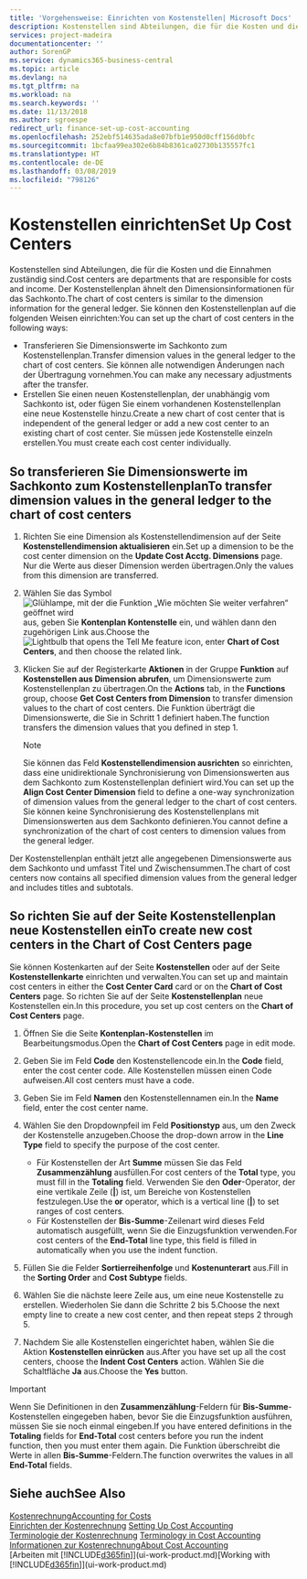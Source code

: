 ```yaml
---
title: 'Vorgehensweise: Einrichten von Kostenstellen| Microsoft Docs'
description: Kostenstellen sind Abteilungen, die für die Kosten und die Einnahmen zuständig sind. Der Kostenstellenplan ähnelt den Dimensionsinformationen für das Sachkonto.
services: project-madeira
documentationcenter: ''
author: SorenGP
ms.service: dynamics365-business-central
ms.topic: article
ms.devlang: na
ms.tgt_pltfrm: na
ms.workload: na
ms.search.keywords: ''
ms.date: 11/13/2018
ms.author: sgroespe
redirect_url: finance-set-up-cost-accounting
ms.openlocfilehash: 252ebf514635ada8e07bfb1e950d0cff156d0bfc
ms.sourcegitcommit: 1bcfaa99ea302e6b84b8361ca02730b135557fc1
ms.translationtype: HT
ms.contentlocale: de-DE
ms.lasthandoff: 03/08/2019
ms.locfileid: "798126"
---
```

# <a name="set-up-cost-centers"></a><span data-ttu-id="2941d-104">Kostenstellen einrichten</span><span class="sxs-lookup"><span data-stu-id="2941d-104">Set Up Cost Centers</span></span>
<span data-ttu-id="2941d-105">Kostenstellen sind Abteilungen, die für die Kosten und die Einnahmen zuständig sind.</span><span class="sxs-lookup"><span data-stu-id="2941d-105">Cost centers are departments that are responsible for costs and income.</span></span> <span data-ttu-id="2941d-106">Der Kostenstellenplan ähnelt den Dimensionsinformationen für das Sachkonto.</span><span class="sxs-lookup"><span data-stu-id="2941d-106">The chart of cost centers is similar to the dimension information for the general ledger.</span></span> <span data-ttu-id="2941d-107">Sie können den Kostenstellenplan auf die folgenden Weisen einrichten:</span><span class="sxs-lookup"><span data-stu-id="2941d-107">You can set up the chart of cost centers in the following ways:</span></span>  

-   <span data-ttu-id="2941d-108">Transferieren Sie Dimensionswerte im Sachkonto zum Kostenstellenplan.</span><span class="sxs-lookup"><span data-stu-id="2941d-108">Transfer dimension values in the general ledger to the chart of cost centers.</span></span> <span data-ttu-id="2941d-109">Sie können alle notwendigen Änderungen nach der Übertragung vornehmen.</span><span class="sxs-lookup"><span data-stu-id="2941d-109">You can make any necessary adjustments after the transfer.</span></span>  
-   <span data-ttu-id="2941d-110">Erstellen Sie einen neuen Kostenstellenplan, der unabhängig vom Sachkonto ist, oder fügen Sie einem vorhandenen Kostenstellenplan eine neue Kostenstelle hinzu.</span><span class="sxs-lookup"><span data-stu-id="2941d-110">Create a new chart of cost center that is independent of the general ledger or add a new cost center to an existing chart of cost center.</span></span> <span data-ttu-id="2941d-111">Sie müssen jede Kostenstelle einzeln erstellen.</span><span class="sxs-lookup"><span data-stu-id="2941d-111">You must create each cost center individually.</span></span>  

## <a name="to-transfer-dimension-values-in-the-general-ledger-to-the-chart-of-cost-centers"></a><span data-ttu-id="2941d-112">So transferieren Sie Dimensionswerte im Sachkonto zum Kostenstellenplan</span><span class="sxs-lookup"><span data-stu-id="2941d-112">To transfer dimension values in the general ledger to the chart of cost centers</span></span>  
1.  <span data-ttu-id="2941d-113">Richten Sie eine Dimension als Kostenstellendimension auf der Seite **Kostenstellendimension aktualisieren** ein.</span><span class="sxs-lookup"><span data-stu-id="2941d-113">Set up a dimension to be the cost center dimension on the **Update Cost Acctg. Dimensions** page.</span></span> <span data-ttu-id="2941d-114">Nur die Werte aus dieser Dimension werden übertragen.</span><span class="sxs-lookup"><span data-stu-id="2941d-114">Only the values from this dimension are transferred.</span></span>  
2.  <span data-ttu-id="2941d-115">Wählen Sie das Symbol ![Glühlampe, mit der die Funktion „Wie möchten Sie weiter verfahren“ geöffnet wird](media/ui-search/search_small.png "Wie möchten Sie weiter verfahren?") aus, geben Sie **Kontenplan Kontenstelle** ein, und wählen dann den zugehörigen Link aus.</span><span class="sxs-lookup"><span data-stu-id="2941d-115">Choose the ![Lightbulb that opens the Tell Me feature](media/ui-search/search_small.png "Tell me what you want to do") icon, enter **Chart of Cost Centers**, and then choose the related link.</span></span>  
3.  <span data-ttu-id="2941d-116">Klicken Sie auf der Registerkarte **Aktionen** in der Gruppe **Funktion** auf **Kostenstellen aus Dimension abrufen**, um Dimensionswerte zum Kostenstellenplan zu übertragen.</span><span class="sxs-lookup"><span data-stu-id="2941d-116">On the **Actions** tab, in the **Functions** group, choose **Get Cost Centers from Dimension** to transfer dimension values to the chart of cost centers.</span></span> <span data-ttu-id="2941d-117">Die Funktion überträgt die Dimensionswerte, die Sie in Schritt 1 definiert haben.</span><span class="sxs-lookup"><span data-stu-id="2941d-117">The function transfers the dimension values that you defined in step 1.</span></span>  

    > [!NOTE]  
    >  <span data-ttu-id="2941d-118">Sie können das Feld **Kostenstellendimension ausrichten** so einrichten, dass eine unidirektionale Synchronisierung von Dimensionswerten aus dem Sachkonto zum Kostenstellenplan definiert wird.</span><span class="sxs-lookup"><span data-stu-id="2941d-118">You can set up the **Align Cost Center Dimension**  field to define a one-way synchronization of dimension values from the general ledger to the chart of cost centers.</span></span> <span data-ttu-id="2941d-119">Sie können keine Synchronisierung des Kostenstellenplans mit Dimensionswerten aus dem Sachkonto definieren.</span><span class="sxs-lookup"><span data-stu-id="2941d-119">You cannot define a synchronization of the chart of cost centers to dimension values from the general ledger.</span></span>  

<span data-ttu-id="2941d-120">Der Kostenstellenplan enthält jetzt alle angegebenen Dimensionswerte aus dem Sachkonto und umfasst Titel und Zwischensummen.</span><span class="sxs-lookup"><span data-stu-id="2941d-120">The chart of cost centers now contains all specified dimension values from the general ledger and includes titles and subtotals.</span></span>  

## <a name="to-create-new-cost-centers-in-the-chart-of-cost-centers-page"></a><span data-ttu-id="2941d-121">So richten Sie auf der Seite Kostenstellenplan neue Kostenstellen ein</span><span class="sxs-lookup"><span data-stu-id="2941d-121">To create new cost centers in the Chart of Cost Centers page</span></span>  
<span data-ttu-id="2941d-122">Sie können Kostenkarten auf der Seite **Kostenstellen** oder auf der Seite **Kostenstellenkarte** einrichten und verwalten.</span><span class="sxs-lookup"><span data-stu-id="2941d-122">You can set up and maintain cost centers in either the **Cost Center Card** card or on the **Chart of Cost Centers** page.</span></span> <span data-ttu-id="2941d-123">So richten Sie auf der Seite **Kostenstellenplan** neue Kostenstellen ein.</span><span class="sxs-lookup"><span data-stu-id="2941d-123">In this procedure, you set up cost centers on the **Chart of Cost Centers** page.</span></span>  

1. <span data-ttu-id="2941d-124">Öffnen Sie die Seite **Kontenplan-Kostenstellen** im Bearbeitungsmodus.</span><span class="sxs-lookup"><span data-stu-id="2941d-124">Open the **Chart of Cost Centers** page in edit mode.</span></span>  
2. <span data-ttu-id="2941d-125">Geben Sie im Feld **Code** den Kostenstellencode ein.</span><span class="sxs-lookup"><span data-stu-id="2941d-125">In the **Code** field, enter the cost center code.</span></span> <span data-ttu-id="2941d-126">Alle Kostenstellen müssen einen Code aufweisen.</span><span class="sxs-lookup"><span data-stu-id="2941d-126">All cost centers must have a code.</span></span>  
3. <span data-ttu-id="2941d-127">Geben Sie im Feld **Namen** den Kostenstellennamen ein.</span><span class="sxs-lookup"><span data-stu-id="2941d-127">In the **Name** field, enter the cost center name.</span></span>  
4. <span data-ttu-id="2941d-128">Wählen Sie den Dropdownpfeil im Feld **Positionstyp** aus, um den Zweck der Kostenstelle anzugeben.</span><span class="sxs-lookup"><span data-stu-id="2941d-128">Choose the drop-down arrow in the **Line Type** field to specify the purpose of the cost center.</span></span>  

    - <span data-ttu-id="2941d-129">Für Kostenstellen der Art **Summe** müssen Sie das Feld **Zusammenzählung** ausfüllen.</span><span class="sxs-lookup"><span data-stu-id="2941d-129">For cost centers of the **Total** type, you must fill in the **Totaling** field.</span></span> <span data-ttu-id="2941d-130">Verwenden Sie den **Oder**-Operator, der eine vertikale Zeile (**&#124;**) ist, um Bereiche von Kostenstellen festzulegen.</span><span class="sxs-lookup"><span data-stu-id="2941d-130">Use the **or** operator, which is a vertical line (**&#124;**) to set ranges of cost centers.</span></span>  
    - <span data-ttu-id="2941d-131">Für Kostenstellen der **Bis-Summe**-Zeilenart wird dieses Feld automatisch ausgefüllt, wenn Sie die Einzugsfunktion verwenden.</span><span class="sxs-lookup"><span data-stu-id="2941d-131">For cost centers of the **End-Total** line type, this field is filled in automatically when you use the indent function.</span></span>  
5.  <span data-ttu-id="2941d-132">Füllen Sie die Felder **Sortierreihenfolge** und **Kostenunterart** aus.</span><span class="sxs-lookup"><span data-stu-id="2941d-132">Fill in the **Sorting Order** and **Cost Subtype** fields.</span></span>  
6.  <span data-ttu-id="2941d-133">Wählen Sie die nächste leere Zeile aus, um eine neue Kostenstelle zu erstellen. Wiederholen Sie dann die Schritte 2 bis 5.</span><span class="sxs-lookup"><span data-stu-id="2941d-133">Choose the next empty line to create a new cost center, and then repeat steps 2 through 5.</span></span>  
7.  <span data-ttu-id="2941d-134">Nachdem Sie alle Kostenstellen eingerichtet haben, wählen Sie die Aktion **Kostenstellen einrücken** aus.</span><span class="sxs-lookup"><span data-stu-id="2941d-134">After you have set up all the cost centers, choose the **Indent Cost Centers** action.</span></span> <span data-ttu-id="2941d-135">Wählen Sie die Schaltfläche **Ja** aus.</span><span class="sxs-lookup"><span data-stu-id="2941d-135">Choose the **Yes** button.</span></span>  

> [!IMPORTANT]  
>  <span data-ttu-id="2941d-136">Wenn Sie Definitionen in den **Zusammenzählung**-Feldern für **Bis-Summe**-Kostenstellen eingegeben haben, bevor Sie die Einzugsfunktion ausführen, müssen Sie sie noch einmal eingeben.</span><span class="sxs-lookup"><span data-stu-id="2941d-136">If you have entered definitions in the **Totaling** fields for **End-Total** cost centers before you run the indent function, then you must enter them again.</span></span> <span data-ttu-id="2941d-137">Die Funktion überschreibt die Werte in allen **Bis-Summe**-Feldern.</span><span class="sxs-lookup"><span data-stu-id="2941d-137">The function overwrites the values in all **End-Total** fields.</span></span>  

## <a name="see-also"></a><span data-ttu-id="2941d-138">Siehe auch</span><span class="sxs-lookup"><span data-stu-id="2941d-138">See Also</span></span>  
[<span data-ttu-id="2941d-139">Kostenrechnung</span><span class="sxs-lookup"><span data-stu-id="2941d-139">Accounting for Costs</span></span>](finance-manage-cost-accounting.md)  
<span data-ttu-id="2941d-140">[Einrichten der Kostenrechnung](finance-set-up-cost-accounting.md) </span><span class="sxs-lookup"><span data-stu-id="2941d-140">[Setting Up Cost Accounting](finance-set-up-cost-accounting.md) </span></span>  
<span data-ttu-id="2941d-141">[Terminologie der Kostenrechnung](finance-terminology-in-cost-accounting.md) </span><span class="sxs-lookup"><span data-stu-id="2941d-141">[Terminology in Cost Accounting](finance-terminology-in-cost-accounting.md) </span></span>  
[<span data-ttu-id="2941d-142">Informationen zur Kostenrechnung</span><span class="sxs-lookup"><span data-stu-id="2941d-142">About Cost Accounting</span></span>](finance-about-cost-accounting.md)  
<span data-ttu-id="2941d-143">[Arbeiten mit [!INCLUDE[d365fin](includes/d365fin_md.md)]](ui-work-product.md)</span><span class="sxs-lookup"><span data-stu-id="2941d-143">[Working with [!INCLUDE[d365fin](includes/d365fin_md.md)]](ui-work-product.md)</span></span>
